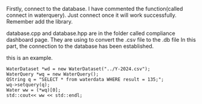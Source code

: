Firstly, connect to the database. I have commented the function(called connect in waterquery). Just connect once it will work successfully.
Remember add the library.

database.cpp and database.hpp are in the folder called compliance dashboard page.
They are using to convert the .csv file to the .db file
In this part, the connection to the database has been established.

this is an example.

    WaterDataset *wd = new WaterDataset("../Y-2024.csv");
    WaterQuery *wq = new WaterQuery();
    QString q = "SELECT * from waterdata WHERE result = 135;";
    wq->setquery(q);
    Water ww = (*wq)[0];
    std::cout<< ww << std::endl;
